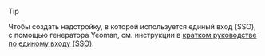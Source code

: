 > [!TIP]
> Чтобы создать надстройку, в которой используется единый вход (SSO), с помощью генератора Yeoman, см. инструкции в [кратком руководстве по единому входу (SSO)](../quickstarts/sso-quickstart.md).